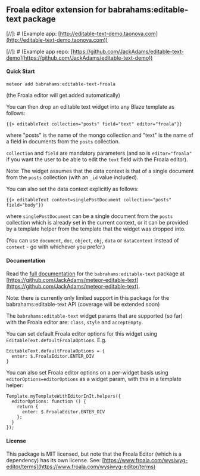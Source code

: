Froala editor extension for babrahams:editable-text package
-----------------------------------------------------

[//]: # (Example app: [http://editable-text-demo.taonova.com](http://editable-text-demo.taonova.com))

[//]: # (Example app repo: [https://github.com/JackAdams/editable-text-demo](https://github.com/JackAdams/editable-text-demo))

#### Quick Start

	meteor add babrahams:editable-text-froala
	
(the Froala editor will get added automatically)

You can then drop an editable text widget into any Blaze template as follows:

	{{> editableText collection="posts" field="text" editor="froala"}}
	
where "posts" is the name of the mongo collection and "text" is the name of a field in documents from the `posts` collection.

`collection` and `field` are mandatory parameters (and so is `editor="froala"` if you want the user to be able to edit the `text` field with the Froala editor).

Note: The widget assumes that the data context is that of a single document from the `posts` collection (with an `_id` value included).

You can also set the data context explicitly as follows:

    {{> editableText context=singlePostDocument collection="posts" field="body"}}

where `singlePostDocument` can be a single document from the `posts` collection which is already set in the current context, or it can be provided by a template helper from the template that the widget was dropped into.

(You can use `document`, `doc`, `object`, `obj`, `data` or `dataContext` instead of `context` - go with whichever you prefer.)

#### Documentation

Read the [full documentation](https://github.com/JackAdams/meteor-editable-text#editable-text-for-meteor) for the `babrahams:editable-text` package at [https://github.com/JackAdams/meteor-editable-text](https://github.com/JackAdams/meteor-editable-text).

Note: there is currently only limited support in this package for the babrahams:editable-text API (coverage will be extended soon)

The `babrahams:editable-text` widget params that are supported (so far) with the Froala editor are: `class`, `style` and `acceptEmpty`.

You can set default Froala editor options for this widget using `EditableText.defaultFroalaOptions`. E.g.

```
EditableText.defaultFroalaOptions = {
  enter: $.FroalaEditor.ENTER_DIV
}
```

You can also set Froala editor options on a per-widget basis using `editorOptions=editorOptions` as a widget param, with this in a template helper:

```
Template.myTemplateWithEditorInIt.helpers({
  editorOptions: function () {
    return {
      enter: $.FroalaEditor.ENTER_DIV
    };
  }
});
```

#### License

This package is MIT licensed, but note that the Froala Editor (which is a dependency) has its own license. See: [https://www.froala.com/wysiwyg-editor/terms](https://www.froala.com/wysiwyg-editor/terms)